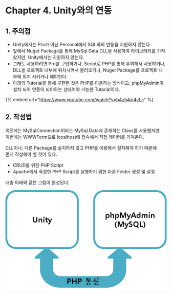 # Chapter 4. Unity와의 연동

## 1. 주의점

* Unity에서는 Pro가 아닌 Personal에서 SQL와의 연동을 지원하지 않는다.
* 앞에서 Nuget Package를 통해 MySql.Data DLL을 사용하여 라이브러리를 가져왔지만, Unity에서는 지원하지 않는다.
* 그래도 사용하려면 Pro를 구입하거나, Script로 PHP를 통해 우회해서 사용하거나,  DLL을 프로젝트 내부에 위치시켜서 불러오거나, Nuget Package를 프로젝트 내부에 위치 시키거나 해야한다.
* 아래의 Tutorial을 통해 구한한 것은 PHP를 이용하는 방식이고, phpMyAdmin이 설치 되어 연동이  되야하는 상태여야 가능한 Tutorial이다.

{% embed url="https://www.youtube.com/watch?v=b4zh4xl4vLc" %}



## 2. 작성법

이전에는 MySqlConnection이라는 MySql.Data에 존재하는 Class를 사용했지만,  
이번에는 WWWForm으로 localhost에 접속해서 직접 데이터를 가져온다.

DLL이나, 다른 Package를 설치하지 않고 PHP를 이용해서 설치해야 하기 때문에   
먼저 작성해야 할 것이 있다.

* CRUD를 위한 PHP Script
* Apache에서 작성한 PHP Script를 실행하기 위한 다른 Folder 생성 및 설정

대충 아래와 같은 그림이 완성된다.

![](../../../.gitbook/assets/image%20%28284%29.png)

